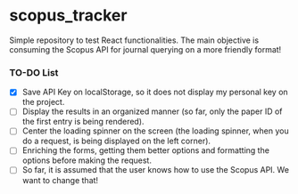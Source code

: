 # scopus_tracker
Simple repository to test React functionalities. The main objective is consuming the Scopus API for journal querying on a more friendly format!
### TO-DO List

- [x] Save API Key on localStorage, so it does not display my personal key on the project.
- [ ] Display the results in an organized manner (so far, only the paper ID of the first entry is being rendered).
- [ ] Center the loading spinner on the screen (the loading spinner, when you do a request, is being displayed on the left corner).
- [ ] Enriching the forms, getting them better options and formatting the options before making the request.
- [ ] So far, it is assumed that the user knows how to use the Scopus API. We want to change that!
